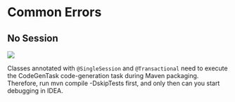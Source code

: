 # Common Errors

## No Session

![](images/no-session-orm.png)

Classes annotated with `@SingleSession` and `@Transactional` need to execute the CodeGenTask code-generation task during Maven packaging. Therefore, run mvn compile -DskipTests first, and only then can you start debugging in IDEA.
<!-- SOURCE_MD5:9e65e328f1ed07589af5ed342d147119-->

